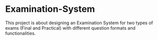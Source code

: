 # Examination-System
This project is about designing an Examination System for two types of exams (Final and Practical) with different question formats and functionalities.
